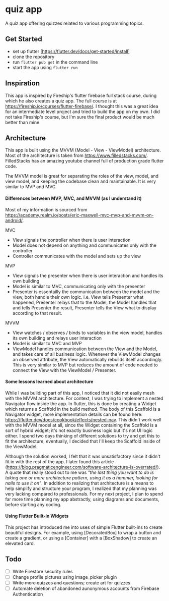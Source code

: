 # quiz app

A quiz app offering quizzes related to various programming topics.

## Get Started
* set up flutter [https://flutter.dev/docs/get-started/install]
* clone the repository
* run ```flutter pub get``` in the command line
* start the app using ```flutter run```

## Inspiration

This app is inspired by Fireship's flutter firebase full stack course, during which he also creates a quiz app. The full course is at https://fireship.io/courses/flutter-firebase/. I thought this was a great idea for an intermediate level project and tried to build the app on my own. I did not take Fireship's course, but I'm sure the final product would be much better than mine. 

## Architecture 

This app is built using the MVVM (Model - View - ViewModel) architecture. Most of the architecture is taken from https://www.filledstacks.com/. FilledStacks has an amazing youtube channel full of production grade flutter code. 

The MVVM model is great for separating the roles of the view, model, and view model, and keeping the codebase clean and maintainable. It is very similar to MVP and MVC.

#### Differences between MVP, MVC, and MVVM (as I understand it)
Most of my information is sourced from https://academy.realm.io/posts/eric-maxwell-mvc-mvp-and-mvvm-on-android/.

MVC
- View signals the controller when there is user interaction
- Model does not depend on anything and communicates only with the controller
- Controller communicates with the model and sets up the view

MVP
- View signals the presenter when there is user interaction and handles its own building
- Model is similar to MVC, communicating only with the presenter
- Presenter is essentailly the communication between the model and the view, both handle their own logic. i.e. View tells Presenter what happened, Presenter relays that to the Model, the Model handles that and tells Presenter the result, Presenter tells the View what to display according to that result.

MVVM
- View watches / observes / binds to variables in the view model, handles its own building and relays user interaction 
- Model is similar to MVC and MVP
- ViewModel handles communication between the View and the Model, and takes care of all business logic. Whenever the ViewModel changes an observed attribute, the View automatically rebuilds itself accordingly. This is very similar to MVP but reduces the amount of code needed to connect the View with the ViewModel / Presenter.


#### Some lessons learned about architecture
  While I was building part of this app, I noticed that it did not easily mesh with the MVVM architecture. For context, I was trying to implement a nested Navigator flow inside the app. In flutter, this is done by creating a Widget which returns a Scaffold in the build method. The body of this Scaffold is a Navigator widget, more implementation details can be found here: https://flutter.dev/docs/cookbook/effects/nested-nav. This didn't work well with the MVVM model at all, since the Widget containing the Scaffold is a sort of hybrid widget; it's not exactly business logic but it's not UI logic either. I spend two days thinking of different solutions to try and get this to fit the architecture, eventually, I decided that I'll keep the Scaffold inside of the ViewModel. 

  Although the solution worked, I felt that it was unsatisfactory since it didn't fit in with the rest of the app. I later found this article (https://blog.pragmaticengineer.com/software-architecture-is-overrated/). A quote that really stood out to me was _"the last thing you want to do is taking one or more architecture pattern, using it as a hammer, looking for nails to use it on"_. In addition to realizing that architecture is a means to help simplify and structure your program, I realized that my planning was very lacking compared to professionals. For my next project, I plan to spend far more time planning my app abstractly, using diagrams and documents, before starting any coding. 
 
#### Using Flutter Built-in Widgets
  This project has introduced me into uses of simple Flutter built-ins to create beautiful designs. For example, using [DecoratedBox] to wrap a button and create a gradient, or using a [Container] with a [BoxShadow] to create an elevated card. 
  
## Todo 
- [ ] Write Firestore security rules
- [ ] Change profile pictures using image_picker plugin
- [ ] <s>Write more quizzes and questions</s>; create art for quizzes
- [ ] Automate deletion of abandoned aunonymous accounts from Firebase Authentication

